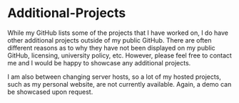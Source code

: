 # Additional-Projects

While my GitHub lists some of the projects that I have worked on, I do have other additional projects outside of my public GitHub. There are often different reasons as to why they have not been displayed on my public GitHub, licensing, university policy, etc. However, please feel free to contact me and I would be happy to showcase any additional projects.

I am also between changing server hosts, so a lot of my hosted projects, such as my personal website, are not currently available. Again, a demo can be showcased upon request.
